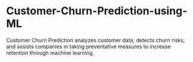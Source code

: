 # Customer-Churn-Prediction-using-ML
Customer Churn Prediction analyzes customer data, detects churn risks, and assists companies in taking preventative measures to increase retention through machine learning.
